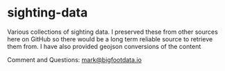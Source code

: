 # sighting-data

Various collections of sighting data. I preserved these from other sources here on GitHub so there would be a long term reliable source to retrieve them from. I have also provided geojson conversions of the content

Comment and Questions: [mark@bigfootdata.io](mailto:mark@bigfootdata.io)
